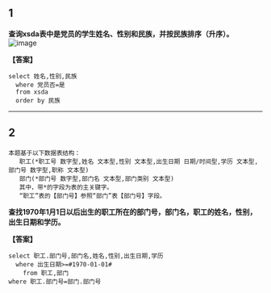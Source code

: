 ## 1
**查询xsda表中是党员的学生姓名、性别和民族，并按民族排序（升序）。**
![image](https://user-images.githubusercontent.com/120553430/221156448-09e223e2-f8cc-40fa-9c55-afdb6f88509e.png)

**【答案】**
```
select 姓名,性别,民族  
  where 党员否=是
  from xsda   
  order by 民族
```

---

## 2
```
本题基于以下数据表结构：
   职工(*职工号 数字型,姓名 文本型,性别 文本型,出生日期 日期/时间型,学历 文本型,部门号 数字型,职称 文本型)  
   部门(*部门号 数字型,部门名 文本型,部门类别 文本型)  
   其中，带*的字段为表的主关键字。  
   “职工”表的【部门号】参照“部门”表【部门号】字段。
```

**查找1970年1月1日以后出生的职工所在的部门号，部门名，职工的姓名，性别，出生日期和学历。**

**【答案】**
```
select 职工.部门号,部门名,姓名,性别,出生日期,学历
  where 出生日期>=#1970-01-01#       
    from 职工,部门   
where 职工.部门号=部门.部门号
```





